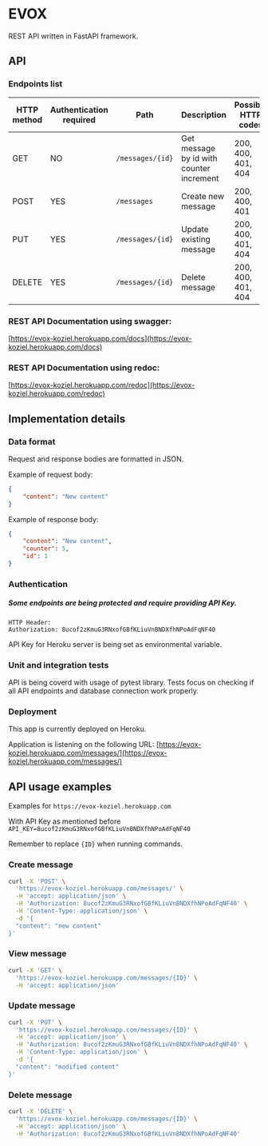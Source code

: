 # EVOX

REST API written in FastAPI framework.


## API

### Endpoints list

| HTTP method   | Authentication required   | Path               | Description             | Possible HTTP codes
| ------------- | -------------             | -------------      | -------------           | -------------
| GET           | NO                        | `/messages/{id}`   | Get message by id with counter increment      | 200, 400, 401, 404
| POST          | YES                       | `/messages`        | Create new message      | 200, 400, 401
| PUT           | YES                       | `/messages/{id}`   | Update existing message | 200, 400, 401, 404
| DELETE        | YES                       | `/messages/{id}`   | Delete message          | 200, 400, 401, 404


### REST API Documentation using swagger:
[https://evox-koziel.herokuapp.com/docs](https://evox-koziel.herokuapp.com/docs)



### REST API Documentation using redoc:
[https://evox-koziel.herokuapp.com/redoc](https://evox-koziel.herokuapp.com/redoc)


## Implementation details

### Data format

Request and response bodies are formatted in JSON.

Example of request body:
```json
{
    "content": "New content"
}
```

Example of response body:
```json
{
    "content": "New content",
    "counter": 5,
    "id": 1
}
```


### Authentication
##### Some endpoints are being protected and require providing API Key. 

```
HTTP Header:
Authorization: 8ucof2zKmuG3RNxofGBfKLiuVnBNDXfhNPoAdFqNF40
```
API Key for Heroku server is being set as environmental variable.

### Unit and integration tests

API is being coverd with usage of pytest library. Tests focus on checking if all API endpoints and database connection work properly.

### Deployment
This app is currently deployed on Heroku.

Application is listening on the following URL: [https://evox-koziel.herokuapp.com/messages/](https://evox-koziel.herokuapp.com/messages/)


## API usage examples

Examples for `https://evox-koziel.herokuapp.com`

With API Key as mentioned before `API_KEY=8ucof2zKmuG3RNxofGBfKLiuVnBNDXfhNPoAdFqNF40`

Remember to replace `{ID}` when running commands.

### Create message

```sh
curl -X 'POST' \
  'https://evox-koziel.herokuapp.com/messages/' \
  -H 'accept: application/json' \
  -H 'Authorization: 8ucof2zKmuG3RNxofGBfKLiuVnBNDXfhNPoAdFqNF40' \
  -H 'Content-Type: application/json' \
  -d '{
  "content": "new content"
}'
```

### View message

```sh
curl -X 'GET' \
  'https://evox-koziel.herokuapp.com/messages/{ID}' \
  -H 'accept: application/json'
```

### Update message

```sh
curl -X 'PUT' \
  'https://evox-koziel.herokuapp.com/messages/{ID}' \
  -H 'accept: application/json' \
  -H 'Authorization: 8ucof2zKmuG3RNxofGBfKLiuVnBNDXfhNPoAdFqNF40' \
  -H 'Content-Type: application/json' \
  -d '{
  "content": "modified content"
}'
```

### Delete message

```sh
curl -X 'DELETE' \
  'https://evox-koziel.herokuapp.com/messages/{ID}' \
  -H 'accept: application/json' \
  -H 'Authorization: 8ucof2zKmuG3RNxofGBfKLiuVnBNDXfhNPoAdFqNF40'
```
